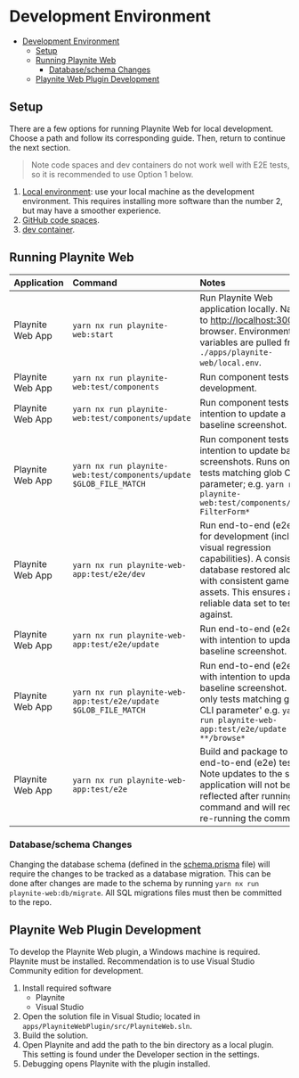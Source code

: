 # Development Environment

- [Development Environment](#development-environment)
  - [Setup](#setup)
  - [Running Playnite Web](#running-playnite-web)
    - [Database/schema Changes](#databaseschema-changes)
  - [Playnite Web Plugin Development](#playnite-web-plugin-development)

## Setup

There are a few options for running Playnite Web for local development. Choose a path and follow its corresponding guide. Then, return to continue the next section.

> Note code spaces and dev containers do not work well with E2E tests, so it is recommended to use Option 1 below.

1. [Local environment](./local-environment.md): use your local machine as the development environment. This requires installing more software than the number 2, but may have a smoother experience.
2. [GitHub code spaces](./codespaces.md).
3. [dev container](./dev-container.md).

## Running Playnite Web

| Application      | Command                                                            | Notes                                                                                                                                                                                                      |
| :--------------- | :----------------------------------------------------------------- | :--------------------------------------------------------------------------------------------------------------------------------------------------------------------------------------------------------- |
| Playnite Web App | `yarn nx run playnite-web:start`                                   | Run Playnite Web application locally. Navigate to [http://localhost:3000](http://localhost:3000) in a browser. Environment variables are pulled from `./apps/playnite-web/local.env`.                      |
| Playnite Web App | `yarn nx run playnite-web:test/components`                         | Run component tests for development.                                                                                                                                                                       |
| Playnite Web App | `yarn nx run playnite-web:test/components/update`                  | Run component tests with intention to update a baseline screenshot.                                                                                                                                        |
| Playnite Web App | `yarn nx run playnite-web:test/components/update $GLOB_FILE_MATCH` | Run component tests with intention to update baseline screenshots. Runs only tests matching glob CLI parameter; e.g. `yarn nx run playnite-web:test/components/update FilterForm*`                         |
| Playnite Web App | `yarn nx run playnite-web-app:test/e2e/dev`                        | Run end-to-end (e2e) tests for development (including visual regression capabilities). A consistent database restored along with consistent game assets. This ensures a reliable data set to test against. |
| Playnite Web App | `yarn nx run playnite-web-app:test/e2e/update`                     | Run end-to-end (e2e) tests with intention to update a baseline screenshot.                                                                                                                                 |
| Playnite Web App | `yarn nx run playnite-web-app:test/e2e/update $GLOB_FILE_MATCH`    | Run end-to-end (e2e) tests with intention to update a baseline screenshot. Runs only tests matching glob CLI parameter' e.g. `yarn nx run playnite-web-app:test/e2e/update **/browse*`                     |
| Playnite Web App | `yarn nx run playnite-web-app:test/e2e`                            | Build and package to run end-to-end (e2e) tests. Note updates to the source application will not be reflected after running this command and will require re-running the command.                          |

### Database/schema Changes

Changing the database schema (defined in the [schema.prisma](../../../apps/playnite-web/src/server/data/providers/postgres/schema.prisma) file) will require the changes to be tracked as a database migration. This can be done after changes are made to the schema by running `yarn nx run playnite-web:db/migrate`. All SQL migrations files must then be committed to the repo.

## Playnite Web Plugin Development

To develop the Playnite Web plugin, a Windows machine is required. Playnite must be installed. Recommendation is to use Visual Studio Community edition for development.

1. Install required software
   - Playnite
   - Visual Studio
2. Open the solution file in Visual Studio; located in `apps/PlayniteWebPlugin/src/PlayniteWeb.sln`.
3. Build the solution.
4. Open Playnite and add the path to the bin directory as a local plugin. This setting is found under the Developer section in the settings.
5. Debugging opens Playnite with the plugin installed.
